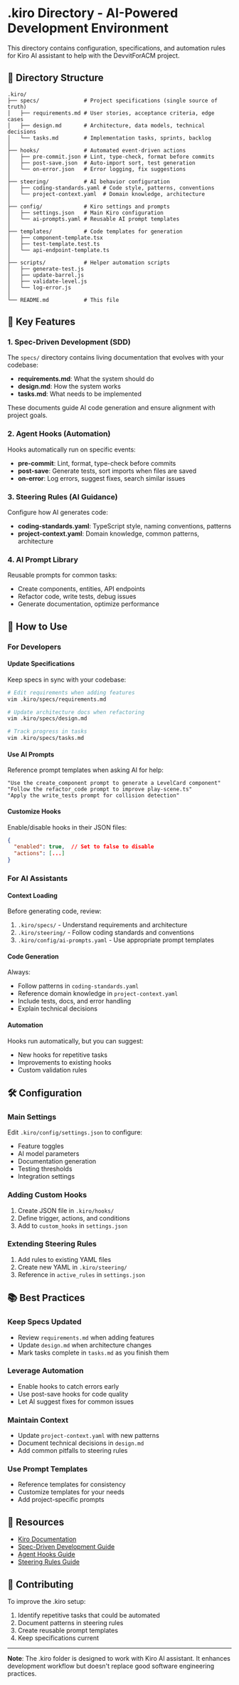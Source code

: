 # .kiro Directory - AI-Powered Development Environment

This directory contains configuration, specifications, and automation rules for Kiro AI assistant to help with the DevvitForACM project.

## 📁 Directory Structure

```
.kiro/
├── specs/              # Project specifications (single source of truth)
│   ├── requirements.md # User stories, acceptance criteria, edge cases
│   ├── design.md       # Architecture, data models, technical decisions
│   └── tasks.md        # Implementation tasks, sprints, backlog
│
├── hooks/              # Automated event-driven actions
│   ├── pre-commit.json # Lint, type-check, format before commits
│   ├── post-save.json  # Auto-import sort, test generation
│   └── on-error.json   # Error logging, fix suggestions
│
├── steering/           # AI behavior configuration
│   ├── coding-standards.yaml # Code style, patterns, conventions
│   └── project-context.yaml  # Domain knowledge, architecture
│
├── config/             # Kiro settings and prompts
│   ├── settings.json   # Main Kiro configuration
│   └── ai-prompts.yaml # Reusable AI prompt templates
│
├── templates/          # Code templates for generation
│   ├── component-template.tsx
│   ├── test-template.test.ts
│   └── api-endpoint-template.ts
│
├── scripts/            # Helper automation scripts
│   ├── generate-test.js
│   ├── update-barrel.js
│   ├── validate-level.js
│   └── log-error.js
│
└── README.md           # This file
```

## 🚀 Key Features

### 1. Spec-Driven Development (SDD)
The `specs/` directory contains living documentation that evolves with your codebase:
- **requirements.md**: What the system should do
- **design.md**: How the system works
- **tasks.md**: What needs to be implemented

These documents guide AI code generation and ensure alignment with project goals.

### 2. Agent Hooks (Automation)
Hooks automatically run on specific events:
- **pre-commit**: Lint, format, type-check before commits
- **post-save**: Generate tests, sort imports when files are saved
- **on-error**: Log errors, suggest fixes, search similar issues

### 3. Steering Rules (AI Guidance)
Configure how AI generates code:
- **coding-standards.yaml**: TypeScript style, naming conventions, patterns
- **project-context.yaml**: Domain knowledge, common patterns, architecture

### 4. AI Prompt Library
Reusable prompts for common tasks:
- Create components, entities, API endpoints
- Refactor code, write tests, debug issues
- Generate documentation, optimize performance

## 📖 How to Use

### For Developers

#### Update Specifications
Keep specs in sync with your codebase:
```bash
# Edit requirements when adding features
vim .kiro/specs/requirements.md

# Update architecture docs when refactoring
vim .kiro/specs/design.md

# Track progress in tasks
vim .kiro/specs/tasks.md
```

#### Use AI Prompts
Reference prompt templates when asking AI for help:
```
"Use the create_component prompt to generate a LevelCard component"
"Follow the refactor_code prompt to improve play-scene.ts"
"Apply the write_tests prompt for collision detection"
```

#### Customize Hooks
Enable/disable hooks in their JSON files:
```json
{
  "enabled": true,  // Set to false to disable
  "actions": [...]
}
```

### For AI Assistants

#### Context Loading
Before generating code, review:
1. `.kiro/specs/` - Understand requirements and architecture
2. `.kiro/steering/` - Follow coding standards and conventions
3. `.kiro/config/ai-prompts.yaml` - Use appropriate prompt templates

#### Code Generation
Always:
- Follow patterns in `coding-standards.yaml`
- Reference domain knowledge in `project-context.yaml`
- Include tests, docs, and error handling
- Explain technical decisions

#### Automation
Hooks run automatically, but you can suggest:
- New hooks for repetitive tasks
- Improvements to existing hooks
- Custom validation rules

## 🛠️ Configuration

### Main Settings
Edit `.kiro/config/settings.json` to configure:
- Feature toggles
- AI model parameters
- Documentation generation
- Testing thresholds
- Integration settings

### Adding Custom Hooks
1. Create JSON file in `.kiro/hooks/`
2. Define trigger, actions, and conditions
3. Add to `custom_hooks` in `settings.json`

### Extending Steering Rules
1. Add rules to existing YAML files
2. Create new YAML in `.kiro/steering/`
3. Reference in `active_rules` in `settings.json`

## 📚 Best Practices

### Keep Specs Updated
- Review `requirements.md` when adding features
- Update `design.md` when architecture changes
- Mark tasks complete in `tasks.md` as you finish them

### Leverage Automation
- Enable hooks to catch errors early
- Use post-save hooks for code quality
- Let AI suggest fixes for common issues

### Maintain Context
- Update `project-context.yaml` with new patterns
- Document technical decisions in `design.md`
- Add common pitfalls to steering rules

### Use Prompt Templates
- Reference templates for consistency
- Customize templates for your needs
- Add project-specific prompts

## 🔗 Resources

- [Kiro Documentation](https://kiro.help/docs)
- [Spec-Driven Development Guide](https://kiro.help/docs/kiro/specs/concepts)
- [Agent Hooks Guide](https://kiro.help/docs/kiro/hooks)
- [Steering Rules Guide](https://kiro.help/docs/kiro/steering)

## 🤝 Contributing

To improve the .kiro setup:
1. Identify repetitive tasks that could be automated
2. Document patterns in steering rules
3. Create reusable prompt templates
4. Keep specifications current

---

**Note**: The .kiro folder is designed to work with Kiro AI assistant. It enhances development workflow but doesn't replace good software engineering practices.

